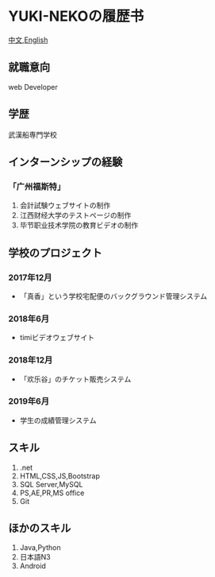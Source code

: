 # YUKI-NEKOの履歴书
[中文][cn],[English][en]
## 就職意向
web Developer

## 学歴
武漢船専門学校

## インターンシップの経験
### 「广州福斯特」
1. 会計試験ウェブサイトの制作
2. 江西财经大学のテストページの制作
3. 毕节职业技术学院の教育ビデオの制作

## 学校のプロジェクト
### 2017年12月
- 「真香」という学校宅配便のバックグラウンド管理システム
### 2018年6月
- timiビデオウェブサイト
### 2018年12月
- 「欢乐谷」のチケット販売システム
### 2019年6月
- 学生の成績管理システム

## スキル
1. .net
2. HTML,CSS,JS,Bootstrap
3. SQL Server,MySQL
4. PS,AE,PR,MS office
5. Git
   
## ほかのスキル
1. Java,Python
2. 日本語N3
3. Android


[en]:README.en.md
[cn]:README.md
